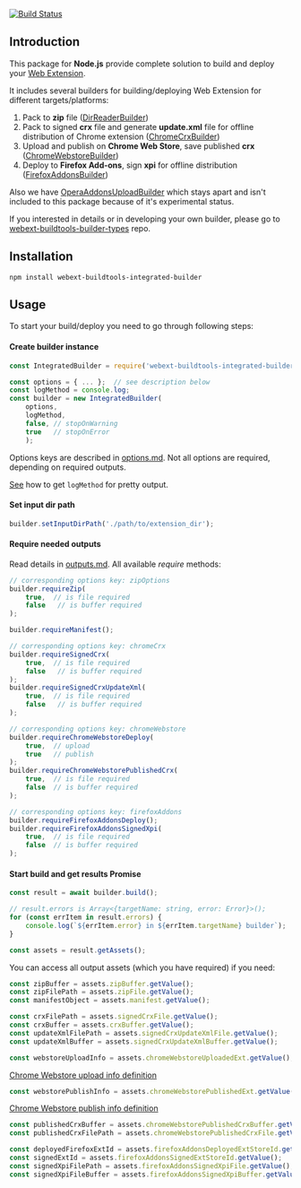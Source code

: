 [![Build Status](https://travis-ci.com/cardinalby/webext-buildtools-integrated-builder.svg?branch=master)](https://travis-ci.com/cardinalby/webext-buildtools-integrated-builder)
## Introduction
This package for **Node.js** provide complete solution to build and deploy your 
[Web Extension](https://developer.mozilla.org/en-US/docs/Mozilla/Add-ons/WebExtensions).

It includes several builders for building/deploying Web Extension for 
different targets/platforms:
1. Pack to **zip** file 
([DirReaderBuilder](https://www.npmjs.com/package/webext-buildtools-dir-reader-mw))
2. Pack to signed **crx** file and generate **update.xml** file for 
offline distribution of Chrome extension
([ChromeCrxBuilder](https://www.npmjs.com/package/webext-buildtools-chrome-crx-builder))
3. Upload and publish on **Chrome Web Store**, save published **crx**
([ChromeWebstoreBuilder](https://www.npmjs.com/package/webext-buildtools-chrome-webstore-builder)) 
4. Deploy to **Firefox Add-ons**, sign **xpi** for offline distribution
([FirefoxAddonsBuilder](https://www.npmjs.com/package/webext-buildtools-firefox-addons-builder)) 

Also we have 
[OperaAddonsUploadBuilder](https://www.npmjs.com/package/webext-buildtools-opera-addons-builder)
which stays apart and isn't included to this package because of it's experimental status.  

If you interested in details or in developing your own builder, please go to 
[webext-buildtools-builder-types](https://github.com/cardinalby/webext-buildtools-builder-types) repo.

## Installation
`npm install webext-buildtools-integrated-builder`

## Usage
To start your build/deploy you need to go through following steps:
#### Create builder instance
 
```js
const IntegratedBuilder = require('webext-buildtools-integrated-builder').default;

const options = { ... };  // see description below
const logMethod = console.log;
const builder = new IntegratedBuilder(
    options, 
    logMethod,
    false, // stopOnWarning
    true   // stopOnError
    );
``` 

Options keys are described in [options.md](options.md). Not all options are required, depending on required outputs. 

[See](https://github.com/cardinalby/webext-buildtools-integrated-builder/blob/master/logMethod.md) how to get `logMethod` for pretty output. 

#### Set input dir path
```js
builder.setInputDirPath('./path/to/extension_dir');
```

#### Require needed outputs
Read details in [outputs.md](outputs.md). All available *require* methods:
```js
// corresponding options key: zipOptions
builder.requireZip(
    true,  // is file required
    false   // is buffer required 
);

builder.requireManifest();

// corresponding options key: chromeCrx 
builder.requireSignedCrx(
    true,  // is file required 
    false   // is buffer required
);
builder.requireSignedCrxUpdateXml(
    true,  // is file required 
    false   // is buffer required
);

// corresponding options key: chromeWebstore
builder.requireChromeWebstoreDeploy(
    true,  // upload 
    true   // publish
);
builder.requireChromeWebstorePublishedCrx(
    true,  // is file required 
    false  // is buffer required
);

// corresponding options key: firefoxAddons
builder.requireFirefoxAddonsDeploy();
builder.requireFirefoxAddonsSignedXpi(
    true,  // is file required 
    false  // is buffer required
);
```

#### Start build and get results Promise
```js
const result = await builder.build();

// result.errors is Array<{targetName: string, error: Error}>();
for (const errItem in result.errors) {  
    console.log(`${errItem.error} in ${errItem.targetName} builder`);    
}

const assets = result.getAssets();
```

You can access all output assets (which you have required) if you need:
```js
const zipBuffer = assets.zipBuffer.getValue();
const zipFilePath = assets.zipFile.getValue();
const manifestObject = assets.manifest.getValue();
```
```js
const crxFilePath = assets.signedCrxFile.getValue();
const crxBuffer = assets.crxBuffer.getValue();
const updateXmlFilePath = assets.signedCrxUpdateXmlFile.getValue();
const updateXmlBuffer = assets.signedCrxUpdateXmlBuffer.getValue();
```
```js
const webstoreUploadInfo = assets.chromeWebstoreUploadedExt.getValue();
```
[Chrome Webstore upload info definition](https://github.com/cardinalby/webext-buildtools-chrome-webstore-builder/blob/master/declarations/uploadedExtInfo.d.ts)
```js
const webstorePublishInfo = assets.chromeWebstorePublishedExt.getValue();
```
[Chrome Webstore publish info definition](https://github.com/cardinalby/webext-buildtools-chrome-webstore-builder/blob/master/declarations/publishedExtInfo.d.ts)
```js
const publishedCrxBuffer = assets.chromeWebstorePublishedCrxBuffer.getValue();
const publishedCrxFilePath = assets.chromeWebstorePublishedCrxFile.getValue();
```
```js
const deployedFirefoxExtId = assets.firefoxAddonsDeployedExtStoreId.getValue();
const signedExtId = assets.firefoxAddonsSignedExtStoreId.getValue();
const signedXpiFilePath = assets.firefoxAddonsSignedXpiFile.getValue();
const signedXpiFileBuffer = assets.firefoxAddonsSignedXpiBuffer.getValue();
``` 